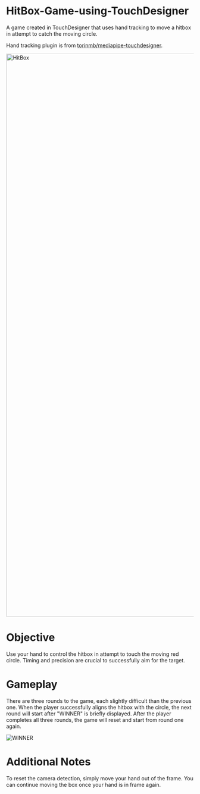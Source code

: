 # HitBox-Game-using-TouchDesigner
A game created in TouchDesigner that uses hand tracking to move a hitbox in attempt to catch the moving circle.

Hand tracking plugin is from [torinmb/mediapipe-touchdesigner](https://github.com/torinmb/mediapipe-touchdesigner).

<img width="1512" alt="HitBox" src="https://github.com/tanishasahni/HitBox-Game-using-TouchDesigner/assets/148817753/1247ac0f-9ae2-4231-84c4-e4121fd39f83">

# Objective
Use your hand to control the hitbox in attempt to touch the moving red circle. Timing and precision are crucial to successfully aim for the target.

# Gameplay
There are three rounds to the game, each slightly difficult than the previous one. When the player successfully aligns the hitbox with the circle, the next round will start after "WINNER" is briefly displayed. After the player completes all three rounds, the game will reset and start from round one again.

![WINNER](https://github.com/tanishasahni/HitBox-Game-using-TouchDesigner/assets/148817753/e0114564-2000-4833-a04e-78f859173639)

# Additional Notes
To reset the camera detection, simply move your hand out of the frame. You can continue moving the box once your hand is in frame again. 
